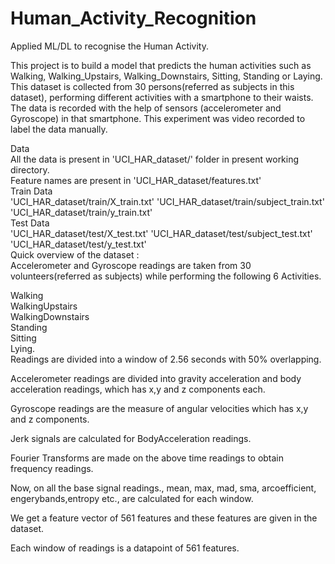 # Human_Activity_Recognition
Applied ML/DL to recognise the Human Activity. </br>

This project is to build a model that predicts the human activities such as Walking, Walking_Upstairs, Walking_Downstairs, Sitting, Standing or Laying.
This dataset is collected from 30 persons(referred as subjects in this dataset), performing different activities with a smartphone to their waists. The data is recorded with the help of sensors (accelerometer and Gyroscope) in that smartphone. This experiment was video recorded to label the data manually.

Data </br>
All the data is present in 'UCI_HAR_dataset/' folder in present working directory. </br>
Feature names are present in 'UCI_HAR_dataset/features.txt' </br>
Train Data </br>
'UCI_HAR_dataset/train/X_train.txt'
'UCI_HAR_dataset/train/subject_train.txt'
'UCI_HAR_dataset/train/y_train.txt' </br>
Test Data </br>
'UCI_HAR_dataset/test/X_test.txt'
'UCI_HAR_dataset/test/subject_test.txt'
'UCI_HAR_dataset/test/y_test.txt' </br>
Quick overview of the dataset : </br>
Accelerometer and Gyroscope readings are taken from 30 volunteers(referred as subjects) while performing the following 6 Activities.

Walking </br>
WalkingUpstairs </br>
WalkingDownstairs </br>
Standing </br>
Sitting </br>
Lying. </br>
Readings are divided into a window of 2.56 seconds with 50% overlapping. </br>

Accelerometer readings are divided into gravity acceleration and body acceleration readings, which has x,y and z components each. </br>

Gyroscope readings are the measure of angular velocities which has x,y and z components. </br>

Jerk signals are calculated for BodyAcceleration readings. </br>

Fourier Transforms are made on the above time readings to obtain frequency readings. </br>
 
Now, on all the base signal readings., mean, max, mad, sma, arcoefficient, engerybands,entropy etc., are calculated for each window. </br>

We get a feature vector of 561 features and these features are given in the dataset. </br>

Each window of readings is a datapoint of 561 features. </br>
